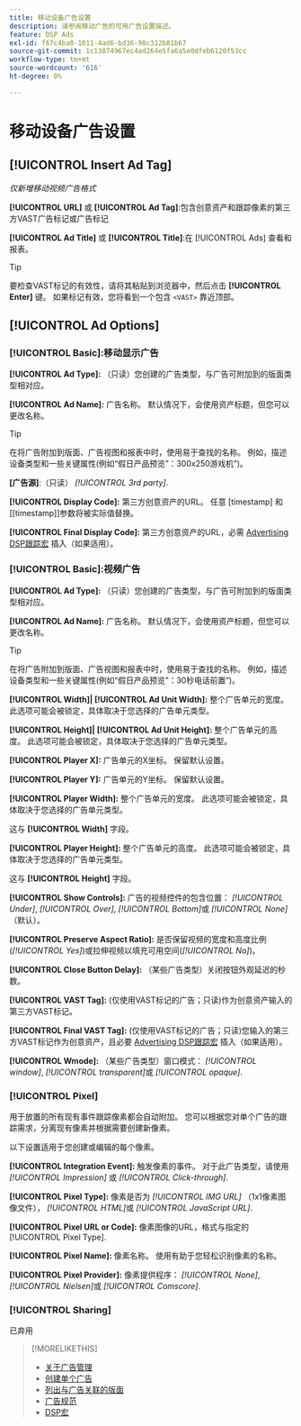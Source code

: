 ```yaml
---
title: 移动设备广告设置
description: 请参阅移动广告的可用广告设置描述。
feature: DSP Ads
exl-id: f67c4ba0-1011-4ad6-bd36-98c312b81b67
source-git-commit: 1c13874967ec4ad264e5fa6a5e0dfeb6120f53cc
workflow-type: tm+mt
source-wordcount: '616'
ht-degree: 0%

---
```


# 移动设备广告设置

## [!UICONTROL Insert Ad Tag]

*仅新增移动视频广告格式*

**[!UICONTROL URL]** 或 **[!UICONTROL Ad Tag]**:包含创意资产和跟踪像素的第三方VAST广告标记或广告标记

**[!UICONTROL Ad Title]** 或 **[!UICONTROL Title]**:在 [!UICONTROL Ads] 查看和报表。

>[!TIP]
>
> 要检查VAST标记的有效性，请将其粘贴到浏览器中，然后点击 **[!UICONTROL Enter]** 键。 如果标记有效，您将看到一个包含 `<VAST>` 靠近顶部。

## [!UICONTROL Ad Options]

### [!UICONTROL Basic]:移动显示广告

**[!UICONTROL Ad Type]:** （只读）您创建的广告类型，与广告可附加到的版面类型相对应。

**[!UICONTROL Ad Name]:** 广告名称。 默认情况下，会使用资产标题，但您可以更改名称。

>[!TIP]
>
> 在将广告附加到版面、广告视图和报表中时，使用易于查找的名称。 例如，描述设备类型和一些关键属性(例如“假日产品预览”：300x250游戏机”)。

**\[广告源\]**:（只读） *[!UICONTROL 3rd party]*.

**[!UICONTROL Display Code]:** 第三方创意资产的URL。 任意 [timestamp] 和[[timestamp]]参数将被实际值替换。

**[!UICONTROL Final Display Code]:** 第三方创意资产的URL，必需 [Advertising DSP跟踪宏](/help/dsp/campaign-management/macros.md) 插入（如果适用）。

### [!UICONTROL Basic]:视频广告

**[!UICONTROL Ad Type]:** （只读）您创建的广告类型，与广告可附加到的版面类型相对应。

**[!UICONTROL Ad Name]:** 广告名称。 默认情况下，会使用资产标题，但您可以更改名称。

>[!TIP]
>
> 在将广告附加到版面、广告视图和报表中时，使用易于查找的名称。 例如，描述设备类型和一些关键属性(例如“假日产品预览”：30秒电话前置”)。

**[!UICONTROL Width]| [!UICONTROL Ad Unit Width]:** 整个广告单元的宽度。 此选项可能会被锁定，具体取决于您选择的广告单元类型。

**[!UICONTROL Height]| [!UICONTROL Ad Unit Height]:** 整个广告单元的高度。 此选项可能会被锁定，具体取决于您选择的广告单元类型。

**[!UICONTROL Player X]:** 广告单元的X坐标。 保留默认设置。

**[!UICONTROL Player Y]:** 广告单元的Y坐标。 保留默认设置。

**[!UICONTROL Player Width]:** 整个广告单元的宽度。 此选项可能会被锁定，具体取决于您选择的广告单元类型。

这与 **[!UICONTROL Width]** 字段。

**[!UICONTROL Player Height]:** 整个广告单元的高度。 此选项可能会被锁定，具体取决于您选择的广告单元类型。

这与 **[!UICONTROL Height]** 字段。

**[!UICONTROL Show Controls]:** 广告的视频控件的包含位置： *[!UICONTROL Under]*, *[!UICONTROL Over]*, *[!UICONTROL Bottom]*&#x200B;或 *[!UICONTROL None]* （默认）。

**[!UICONTROL Preserve Aspect Ratio]:** 是否保留视频的宽度和高度比例(*[!UICONTROL Yes]*)或拉伸视频以填充可用空间(*[!UICONTROL No]*)。

**[!UICONTROL Close Button Delay]:** （某些广告类型）关闭按钮外观延迟的秒数。

**[!UICONTROL VAST Tag]:** (仅使用VAST标记的广告；只读)作为创意资产输入的第三方VAST标记。

**[!UICONTROL Final VAST Tag]:** (仅使用VAST标记的广告；只读)您输入的第三方VAST标记作为创意资产，且必要 [Advertising DSP跟踪宏](/help/dsp/campaign-management/macros.md) 插入（如果适用）。

**[!UICONTROL Wmode]:** （某些广告类型）窗口模式： *[!UICONTROL window]*, *[!UICONTROL transparent]*&#x200B;或 *[!UICONTROL opaque]*.

### [!UICONTROL Pixel]

用于放置的所有现有事件跟踪像素都会自动附加。 您可以根据您对单个广告的跟踪需求，分离现有像素并根据需要创建新像素。

以下设置适用于您创建或编辑的每个像素。

**[!UICONTROL Integration Event]:** 触发像素的事件。 对于此广告类型，请使用 *[!UICONTROL Impression]* 或 *[!UICONTROL Click-through]*.

**[!UICONTROL Pixel Type]:** 像素是否为 *[!UICONTROL IMG URL]* （1x1像素图像文件）， *[!UICONTROL HTML]*&#x200B;或 *[!UICONTROL JavaScript URL]*.

**[!UICONTROL Pixel URL or Code]:** 像素图像的URL，格式与指定的 [!UICONTROL Pixel Type].

**[!UICONTROL Pixel Name]:** 像素名称。 使用有助于您轻松识别像素的名称。

**[!UICONTROL Pixel Provider]:** 像素提供程序： *[!UICONTROL None]*, *[!UICONTROL Nielsen]*&#x200B;或 *[!UICONTROL Comscore]*.

### [!UICONTROL Sharing]

已弃用

>[!MORELIKETHIS]
>
>* [关于广告管理](ad-about.md)
>* [创建单个广告](ad-create.md)
>* [列出与广告关联的版面](/help/dsp/campaign-management/ads/ad-list-placements.md)
>* [广告规范](ad-specs.md)
>* [DSP宏](/help/dsp/campaign-management/macros.md)

